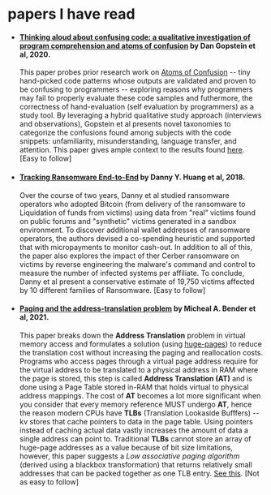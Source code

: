 # papers I have read

* #### [Thinking aloud about confusing code: a qualitative investigation of program comprehension and atoms of confusion](https://dl.acm.org/doi/10.1145/3368089.3409714) by **Dan Gopstein** et al, 2020.
  This paper probes prior research work on [Atoms of Confusion](https://atomsofconfusion.com/) -- tiny hand-picked code patterns whose outputs are validated and proven to be confusing to programmers -- exploring reasons why programmers may fail to properly evaluate these code samples and futhermore, the correctness of hand-evaluation (self evaluation by programmers) as a study tool. By leveraging a hybrid qualitative study approach (interviews and observations), Gopstein et al presents novel taxonomies to categorize the confusions found among subjects with the code snippets: unfamiliarity, misunderstanding, language transfer, and attention. This paper gives ample context to the results found [here](https://dl.acm.org/doi/10.1145/3106237.3106264). [Easy to follow] 
  
* #### [Tracking Ransomware End-to-End](https://ieeexplore.ieee.org/document/8418627) by **Danny Y. Huang** et al, 2018.
  Over the course of two years, Danny et al studied ransomware operators who adopted Bitcoin (from delivery of the ransomware to Liquidation of funds from victims) using data from "real" victims found on public forums and "synthetic" victims generated in a sandbox environment. To discover additional wallet addresses of ransomware operators, the authors devised a co-spending heuristic and supported that with micropayments to monitor cash-out. In addition to all of this, the paper also explores the impact of ther Cerber ransomware on victims by reverse engineering the malware's command and control to measure the number of infected systems per affiliate. To conclude, Danny et al present a conservative estimate of 19,750 victims affected by 10 different families of Ransomware. [Easy to follow]
  
* #### [Paging and the address-translation problem](https://dl.acm.org/doi/pdf/10.1145/3409964.3461814) by **Micheal A. Bender** et al, 2021.
  This paper breaks down the **Address Translation** problem in virtual memory access and formulates a solution (using [huge-pages](https://www.youtube.com/watch?v=zZbbD4Iu-8Y)) to reduce the translation cost without increasing the paging and reallocation costs. Programs who access pages through a virtual page address require for the virtual address to be translated to a physical address in RAM where the page is stored, this step is called **Address Translation (AT)** and is done using a Page Table stored in-RAM that holds virtual to physical address mappings. The cost of **AT** becomes a lot more significant when you consider that every memory reference MUST undergo **AT**, hence the reason modern CPUs have **TLBs** (Translation Lookaside Bufffers) -- kv stores that cache pointers to data in the page table. Using pointers instead of caching actual data vastly increases the amount of data a single address can point to. Traditional **TLBs** cannot store an array of huge-page addresses as a value because of bit size limitations, however, this paper suggests a *Low associative paging algorithm* (derived using a blackbox transformation) that returns relatively small addresses that can be packed together as one TLB entry. [See this](https://www.youtube.com/watch?v=AbvW8m7xMFI&t=743s). [Not as easy to follow]
  
  






